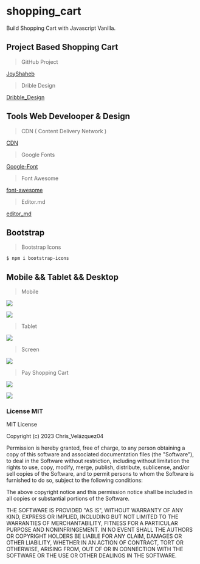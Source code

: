 # shopping_cart

Build Shopping Cart with Javascript Vanilla.

## Project Based Shopping Cart

> GitHub Project

[JoyShaheb](https://github.com/JoyShaheb/shopping-cart-js/tree/starter-files)

> Drible Design

[Dribble_Design](https://dribbble.com/shots/19614098-Shopcart-E-Commerce-Product-Page)

## Tools Web Develooper & Design

> CDN ( Content Delivery Network )

[CDN](https://cdnjs.com/)

> Google Fonts

[Google-Font](https://fonts.google.com/)

> Font Awesome

[font-awesome](https://fontawesome.com/)

> Editor.md

[editor_md](https://pandao.github.io/editor.md/en.html)

## Bootstrap

> Bootstrap Icons

`$ npm i bootstrap-icons`

## Mobile && Tablet && Desktop

> Mobile

![](/src/img/screenShoot/shoppingCartMobile.png)

![](/src/img/screenShoot/shoppingCartMobile-plus.png)

> Tablet

![](/src/img/screenShoot/tablet.png)

> Screen

![](/src/img/screenShoot/screenPlus.png)

> Pay Shopping Cart

![](/src/img/screenShoot/shoppingCart-Pay.png)

![](/src/img/screenShoot/shoppingCart-return.png)

### License MIT

MIT License

Copyright (c) 2023 Chris_Velázquez04

Permission is hereby granted, free of charge, to any person obtaining a copy
of this software and associated documentation files (the "Software"), to deal
in the Software without restriction, including without limitation the rights
to use, copy, modify, merge, publish, distribute, sublicense, and/or sell
copies of the Software, and to permit persons to whom the Software is
furnished to do so, subject to the following conditions:

The above copyright notice and this permission notice shall be included in all
copies or substantial portions of the Software.

THE SOFTWARE IS PROVIDED "AS IS", WITHOUT WARRANTY OF ANY KIND, EXPRESS OR
IMPLIED, INCLUDING BUT NOT LIMITED TO THE WARRANTIES OF MERCHANTABILITY,
FITNESS FOR A PARTICULAR PURPOSE AND NONINFRINGEMENT. IN NO EVENT SHALL THE
AUTHORS OR COPYRIGHT HOLDERS BE LIABLE FOR ANY CLAIM, DAMAGES OR OTHER
LIABILITY, WHETHER IN AN ACTION OF CONTRACT, TORT OR OTHERWISE, ARISING FROM,
OUT OF OR IN CONNECTION WITH THE SOFTWARE OR THE USE OR OTHER DEALINGS IN THE
SOFTWARE.
